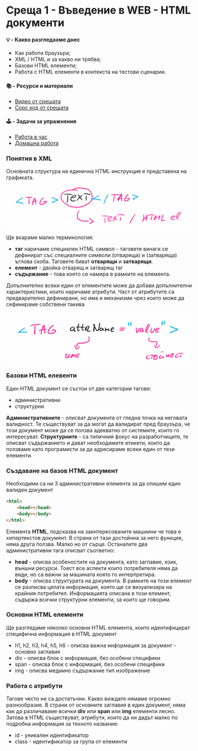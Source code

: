 # Среща 1 - Въведение в WEB - HTML документи

#### 💡 - Какво разгледахме днес
- Как работи браузъра;
- XML / HTML и за какво ни трябва;
- Базови HTML елементи;
- Работа с HTML елементи в контекста на тестови сценарии.

 #### 📚 - Ресурси и материали
- [Видео от срещата](https://www.youtube.com/watch?v=5Rv3lKzygho&list=PLyZOguednhL5s3LH63o1q8CHhfNk4kvf1&index=2)
- [Сорс код от срещата](./source/)

 #### 🕹️ - Задачи за упражнения
- [Работа в час](./cw/README.md)
- [Домашна работа](./hw/README.md)


### **Понятия в XML**

Основната структура на единична HTML инструкция е представена на графиката.
![](imgs/2022-06-11-13-36-10.png)

Ще вкараме малко терминология:
- **таг** наричаме специален HTML символ - таговете винаги се дефинират със специалните символи (отваряща) и (затваряща) ъглова скоба. Таговете биват **отварящи** и **затварящи**.
- **елемент** - двойка отварящ и затварящ таг
- **съдържание** - това което се намира в рамките на елемента.

Допълнително всеки един от елементите може да добави допълнителни характеристики, които наричаме атрибути. Част от атрибутите са предварително дефинирани, но има и механизми чрез които може да сефинираме собствени такива

![](imgs/2022-06-11-13-41-05.png)

### **Базови HTML елевенти**

Един HTML документ се състои от две категории тагове:
- административни
- структурни

**Административните** - описват документа от гледна точка на неговата валидност. Те съществуват за да могат да валидират пред браузъра, че този документ може да се ползва адекватно от системите, които го интересуват.
**Структурните** - са типичния фокус на разработчиците, те описват съдържанието и дават необходимите етикети, които да ползваме като програмисти за да адресираме всеки един от тези елементи.


### **Създаване на базов HTML документ**
Необходими са ни 3 административни елемента за да опишем един валиден документ
```html
<html>
    <head></head>
    <body></body>
</html>
```

Елемента **HTML**, подсказва на заинтересованите машиини че това е хипертекстов документ. В страни от тази достойнна за него функция, няма друга ползва. Малко но от сърце. Останалите два административни тага описват съответно:
- **head** - описва особеностите на документа, като заглавие, език, външни ресурси. Тоест все аспекти които потребителя няма да види, но са важни за машината която го интерпретира. 
- **body** - описва структурата на документа. В рамките на този елемент се разписва цялата информация, която ще се визуализира на крайния потребител. Информацията описана в този елемент, съдържа всички структурни елементи, за които ще говорим. 

### **Основни HTML елементи**
Ще разгледаме няколко основни HTML елемента, които идентифицират специфична информация в HTML документ
- h1, h2, h3, h4, h5, h6 - описва важна информация за документ - основно заглавия
- div   - описва блок с информация, без особени специфики
- span  - описва блок с информация, без особени специфики
- img   - описва медиино съдържание тип изображение

### **Работа с атрибути**
Тагове често не са достатъчни. Какво виждате нямаме огромно разнообразие. В страни от основните заглавия в един документ, няма как да различаваме всички **div** или **span** или **img** елементи лесно. Затова в HTML съществуват, атрибути, които да ни дадът малко по подробна информация за тяхното название:
- id - уникален идентификатор
- class - идентификатор за група от елементи
